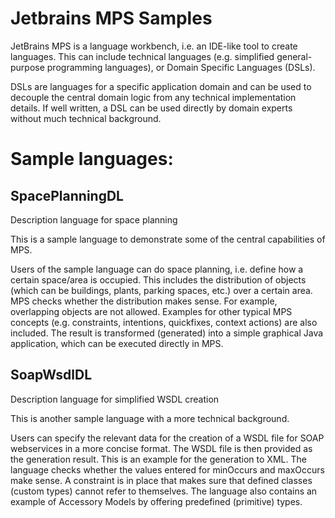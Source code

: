 # Jetbrains MPS Samples

JetBrains MPS is a language workbench, i.e. an IDE-like tool to create languages.
This can include technical languages (e.g. simplified general-purpose programming languages), or Domain Specific Languages (DSLs).

DSLs are languages for a specific application domain and can be used to decouple the central domain logic from any technical implementation details.
If well written, a DSL can be used directly by domain experts without much technical background.

# Sample languages:

## SpacePlanningDL

Description language for space planning

This is a sample language to demonstrate some of the central capabilities of MPS.

Users of the sample language can do space planning, i.e. define how a certain space/area is occupied.
This includes the distribution of objects (which can be buildings, plants, parking spaces, etc.) over a certain area.
MPS checks whether the distribution makes sense. For example, overlapping objects are not allowed.
Examples for other typical MPS concepts (e.g. constraints, intentions, quickfixes, context actions) are also included.
The result is transformed (generated) into a simple graphical Java application, which can be executed directly in MPS.

## SoapWsdlDL

Description language for simplified WSDL creation

This is another sample language with a more technical background.

Users can specify the relevant data for the creation of a WSDL file for SOAP webservices in a more concise format.
The WSDL file is then provided as the generation result. This is an example for the generation to XML.
The language checks whether the values entered for minOccurs and maxOccurs make sense.
A constraint is in place that makes sure that defined classes (custom types) cannot refer to themselves.
The language also contains an example of Accessory Models by offering predefined (primitive) types.
